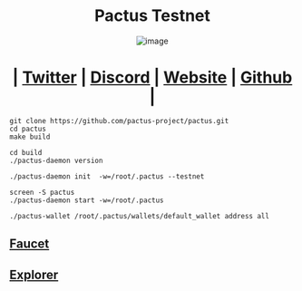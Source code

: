 <h1 align="center"> Pactus Testnet</h1>

<div align="center">

![image](https://github.com/0xSocrates/Testnet-Rehberler/assets/108215275/fc854b16-a554-419c-afbf-f99de720060a)

#  | [Twitter](https://twitter.com/pactuschain/) | [Discord](https://discord.gg/zdX6wNUFvg) | [Website](https://pactus.org/) | [Github](https://github.com/pactus-project) |

</div>


```
git clone https://github.com/pactus-project/pactus.git
cd pactus
make build
```
```
cd build
./pactus-daemon version
```
```
./pactus-daemon init  -w=/root/.pactus --testnet
```

```
screen -S pactus
./pactus-daemon start -w=/root/.pactus
```
```
./pactus-wallet /root/.pactus/wallets/default_wallet address all
```
## [Faucet](https://discord.gg/UdquSvMQh6)
## [Explorer](https://www.pactusscan.com/)



